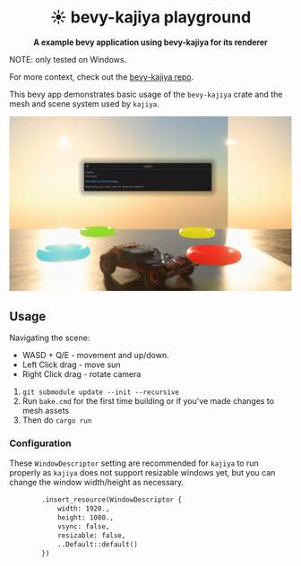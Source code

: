 <div align="center">

# ☀️ bevy-kajiya playground

**A example bevy application using bevy-kajiya for its renderer**
</div>

NOTE: only tested on Windows.

For more context, check out the [bevy-kajiya repo](https://github.com/Seabass247/bevy-kajiya). 

This bevy app demonstrates basic usage of the `bevy-kajiya` crate and the mesh and scene system used by `kajiya`.

![alt text](https://github.com/Seabass247/bevy-kajiya-playground/blob/egui/screenshot.png)

## Usage

Navigating the scene:
- WASD + Q/E - movement and up/down.
- Left Click drag - move sun
- Right Click drag - rotate camera

1. `git submodule update --init --recursive`
1. Run `bake.cmd` for  the first time building or if you've made changes to mesh assets
2. Then do `cargo run`

### Configuration

These `WindowDescriptor` setting are recommended for `kajiya` to run properly as `kajiya` does not support resizable windows yet,
but you can change the window width/height as necessary.
```
        .insert_resource(WindowDescriptor {
            width: 1920.,
            height: 1080.,
            vsync: false,
            resizable: false,
            ..Default::default()
        })
```
